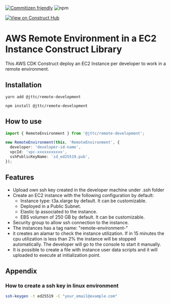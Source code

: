 [![Commitizen friendly](https://img.shields.io/badge/commitizen-friendly-brightgreen.svg)](http://commitizen.github.io/cz-cli/)
![npm](https://img.shields.io/npm/v/%40jttc%2Fremote-development)

[![View on Construct Hub](https://constructs.dev/badge?package=%40jttc%2Fremote-development)](https://constructs.dev/packages/@jttc/remote-development)

# AWS Remote Environment in a EC2 Instance Construct Library

This AWS CDK Construct deploy an EC2 Instance per developer to work in a remote environment.

## Installation

```
yarn add @jttc/remote-development
```

```
npm install @jttc/remote-development
```

## How to use

```typescript
import { RemoteEnvironment } from '@jttc/remote-development';

new RemoteEnvironment(this, 'RemoteEnvironment', {
  developer: 'developer-id-name',
  vpcId: 'vpc-xxxxxxxxxxx',
  sshPublicKeyName: 'id_ed25519.pub',
});
```

## Features

- Upload own ssh key created in the developer machine under .ssh folder
- Create an EC2 instance with the following configuration by default:
  - Instance type: t3a.xlarge by default. It can be customizable.
  - Deployed in a Public Subnet.
  - Elastic Ip associated to the instance.
  - EBS volumen of 250 GB by default. It can be customizable.
- Security group to allow ssh connection to the instance.
- The instances has a tag name: "remote-environment-<developer-name>"
- it creates an alamar to check the instance utilization. If in 15 minutes the cpu utilization is less than 2% the instance will be stopped automatically. The developer will go to the console to start it manually.
- It is possible to create a file with instance user data scripts and it will uploaded to execute at initialization point.

## Appendix

### How to create a ssh key in linux environment

```bash
ssh-keygen -t ed25519 -C "your_email@example.com"
```
